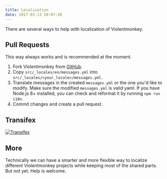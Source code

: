 ```yaml
---
title: Localization
date: 2017-03-13 20:07:10
---
```


There are several ways to help with localization of Violentmonkey.

Pull Requests
---
This way always works and is recommended at the moment.

1. Fork Violentmonkey from [GitHub](https://github.com/violentmonkey/violentmonkey).
1. Copy `src/_locales/en/messages.yml` into `src/_locales/<your_locale>/messages.yml`.
1. Translate messages in the created `messages.yml` or the one you'd like to modify.
   Make sure the modified `messages.yml` is valid yaml.
   If you have Node.js 8+ installed, you can check and reformat it by running `npm run i18n`.
1. Commit changes and create a pull request.

Transifex
---
[![Transifex](https://www.transifex.com/projects/p/violentmonkey-nex/resource/messagesjson/chart/image_png)](https://www.transifex.com/projects/p/violentmonkey-nex/resource/messagesjson/)

More
---
Technically we can have a smarter and more flexible way to localize different
Violentmonkey projects while keeping most of the shared parts. But not yet.
Help is welcome.
